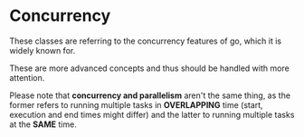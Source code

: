 # Concurrency

These classes are referring to the concurrency features of go, which it is widely known for.

These are more advanced concepts and thus should be handled with more attention.

Please note that **concurrency and parallelism** aren't the same thing, as the former refers to running multiple tasks in **OVERLAPPING** time (start, execution and end times might differ) and the latter to running multiple tasks at the **SAME** time.

